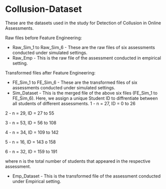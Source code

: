 # Collusion-Dataset
These are the datasets used in the study for Detection of Collusion in Online Assessments.

Raw files before Feature Engineering:
- Raw_Sim_1 to Raw_Sim_6 - These are the raw files of six assessments conducted under simulated settings.
- Raw_Emp - This is the raw file of the assessment conducted in empirical setting.

Transformed files after Feature Engineering:
- FE_Sim_1 to FE_Sim_6 - These are the transformed files of six assessments conducted under simulated settings.
- Sim_Dataset - This is the merged file of the above six files (FE_Sim_1 to FE_Sim_6). Here, we assign a unique Student ID to diffrentiate between all students of different assessments. 
1 - n = 27, ID = 0 to 26

2 - n = 29, ID = 27 to 55

3 - n = 53, ID = 56 to 108

4 - n = 34, ID = 109 to 142

5 - n = 16, ID = 143 o 158

6 - n = 32, ID = 159 to 191

where n is the total number of students that appeared in the respective assessment.
- Emp_Dataset - This is the transformed file of the assessment conducted under Empirical setting.

